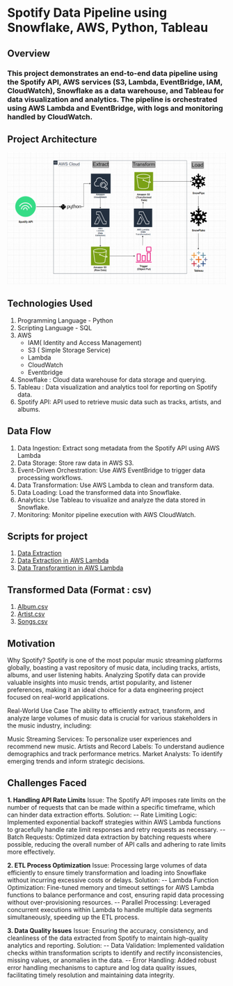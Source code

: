 # Spotify Data Pipeline using Snowflake, AWS, Python, Tableau

## Overview

### This project demonstrates an end-to-end data pipeline using the Spotify API, AWS services (S3, Lambda, EventBridge, IAM, CloudWatch), Snowflake as a data warehouse, and Tableau for data visualization and analytics. The pipeline is orchestrated using AWS Lambda and EventBridge, with logs and monitoring handled by CloudWatch.

## Project Architecture
![End-To-End Project Architecture](https://github.com/Adwait0043/spotify-end-to-end-data-engineering-project-using-aws-snowflake/blob/main/End-to-End-Architecture.png)



## Technologies Used
1. Programming Language - Python
2. Scripting Language - SQL
3. AWS
   - IAM( Identity and Access Management)
   - S3 ( Simple Storage Service)
   - Lambda
   - CloudWatch
   - Eventbridge
4. Snowflake : Cloud data warehouse for data storage and querying.
5. Tableau : Data visualization and analytics tool for reporting on Spotify data.
6. Spotify API: API used to retrieve music data such as tracks, artists, and albums.

## Data Flow
1. Data Ingestion: Extract song metadata from the Spotify API using AWS Lambda
2. Data Storage: Store raw data in AWS S3.
3. Event-Driven Orchestration: Use AWS EventBridge to trigger data processing workflows.
4. Data Transformation: Use AWS Lambda to clean and transform data.
5. Data Loading: Load the transformed data into Snowflake.
6. Analytics: Use Tableau to visualize and analyze the data stored in Snowflake.
7. Monitoring: Monitor pipeline execution with AWS CloudWatch.

## Scripts for project 
1. [Data Extraction ](Data_Extraction_From_Spotify_API_Using_Python.ipynb)
2. [Data Extraction in AWS Lambda](Data_Extraction_Source_Code_AWS_Lambda.ipynb)
3. [Data Transforamtion in AWS Lambda](Data_Transformation_Source_Code_AWS_Lambda.ipynb)

## Transformed Data (Format : csv)
1. [Album.csv](https://github.com/Adwait0043/spotify-end-to-end-data-engineering-project-using-aws-snowflake/blob/main/album_transformed_2024-10-03%2019_34_07.292656.csv)
2. [Artist.csv](https://github.com/Adwait0043/spotify-end-to-end-data-engineering-project-using-aws-snowflake/blob/main/artist_transformed_2024-10-03%2019_34_07.392659.csv)
3. [Songs.csv](https://github.com/Adwait0043/spotify-end-to-end-data-engineering-project-using-aws-snowflake/blob/main/song_transformed_2024-10-03%2019_34_07.014263.csv)

## Motivation
Why Spotify?
Spotify is one of the most popular music streaming platforms globally, boasting a vast repository of music data, including tracks, artists, albums, and user listening habits. Analyzing Spotify data can provide valuable insights into music trends, artist popularity, and listener preferences, making it an ideal choice for a data engineering project focused on real-world applications.

Real-World Use Case
The ability to efficiently extract, transform, and analyze large volumes of music data is crucial for various stakeholders in the music industry, including:

Music Streaming Services: To personalize user experiences and recommend new music.
Artists and Record Labels: To understand audience demographics and track performance metrics.
Market Analysts: To identify emerging trends and inform strategic decisions.

## Challenges Faced
**1. Handling API Rate Limits**
Issue: The Spotify API imposes rate limits on the number of requests that can be made within a specific timeframe, which can hinder data extraction efforts.
Solution:
    -- Rate Limiting Logic: Implemented exponential backoff strategies within AWS Lambda functions to gracefully handle rate limit responses and retry requests as necessary.
    -- Batch Requests: Optimized data extraction by batching requests where possible, reducing the overall number of API calls and adhering to rate limits more effectively.

**2. ETL Process Optimization**
Issue: Processing large volumes of data efficiently to ensure timely transformation and loading into Snowflake without incurring excessive costs or delays.
Solution:
    -- Lambda Function Optimization: Fine-tuned memory and timeout settings for AWS Lambda functions to balance performance and cost, ensuring rapid data processing without over-provisioning resources.
    -- Parallel Processing: Leveraged concurrent executions within Lambda to handle multiple data segments simultaneously, speeding up the ETL process.

**3. Data Quality Issues**
Issue: Ensuring the accuracy, consistency, and cleanliness of the data extracted from Spotify to maintain high-quality analytics and reporting.
Solution:
    -- Data Validation: Implemented validation checks within transformation scripts to identify and rectify inconsistencies, missing values, or anomalies in the data.
    -- Error Handling: Added robust error handling mechanisms to capture and log data quality issues, facilitating timely resolution and maintaining data integrity.

